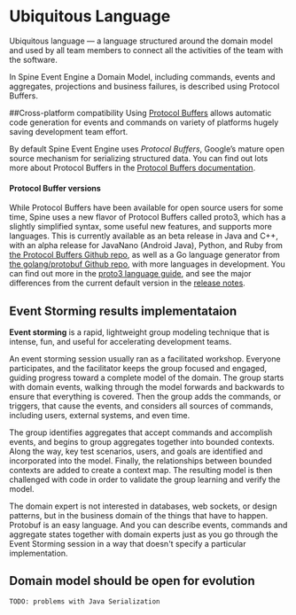 # Ubiquitous Language

Ubiquitous language — a language structured around the domain model and used by all team members to connect all the activities of the team with the software.

In Spine Event Engine a Domain Model, including commands, events and aggregates, projections and business failures, is described using Protocol Buffers.

##Cross-platform compatibility
Using [Protocol Buffers](https://developers.google.com/protocol-buffers/docs/overview) allows automatic code generation for events and commands on variety of platforms hugely saving development team effort.

By default Spine Event Engine uses *Protocol Buffers*, Google’s mature open source mechanism for serializing structured data. You can find out lots more about Protocol Buffers in the [Protocol Buffers documentation](https://developers.google.com/protocol-buffers/docs/overview).

#### Protocol Buffer versions

While Protocol Buffers have been available for open source users for some time, Spine uses a new flavor of Protocol Buffers called proto3, which has a slightly simplified syntax, some useful new features, and supports more languages. This is currently available as an beta release in Java and C++, with an alpha release for JavaNano (Android Java), Python, and Ruby from [the Protocol Buffers Github repo](https://github.com/google/protobuf/releases), as well as a Go language generator from [the golang/protobuf Github repo](https://github.com/golang/protobuf), with more languages in development. You can find out more in the [proto3 language guide](https://developers.google.com/protocol-buffers/docs/proto3), and see the major differences from the current default version in the [release notes](https://github.com/google/protobuf/releases).


## Event Storming results implementataion
**Event storming** is a rapid, lightweight group modeling technique that is intense, fun, and useful for accelerating development teams. 

An event storming session usually ran as a facilitated workshop. Everyone participates, and the facilitator keeps the group focused and engaged, guiding progress toward a complete model of the domain. The group starts with domain events, walking through the model forwards and backwards to ensure that everything is covered. Then the group adds the commands, or triggers, that cause the events, and considers all sources of commands, including users, external systems, and even time.

The group identifies aggregates that accept commands and accomplish events, and begins to group aggregates together into bounded contexts. Along the way, key test scenarios, users, and goals are identified and incorporated into the model. Finally, the relationships between bounded contexts are added to create a context map. The resulting model is then challenged with code in order to validate the group learning and verify the model.

The domain expert is not interested in databases, web sockets, or design patterns, but in the business domain of the things that have to happen. 
Protobuf is an easy language. And you can describe events, commands and aggregate states together with domain experts just as you go through the Event Storming session in a way that doesn't specify a particular implementation.

## Domain model should be open for evolution

`TODO: problems with Java Serialization`